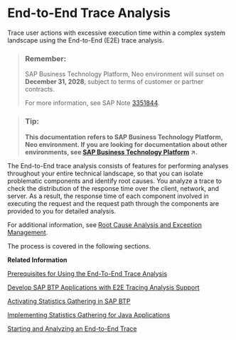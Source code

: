 <!-- loioa1e3101e108a4ca7a2a8c62654534ef8 -->

# End-to-End Trace Analysis

Trace user actions with excessive execution time within a complex system landscape using the End-to-End \(E2E\) trace analysis.

> ### Remember:  
> SAP Business Technology Platform, Neo environment will sunset on **December 31, 2028**, subject to terms of customer or partner contracts.
> 
> For more information, see SAP Note [3351844](https://me.sap.com/notes/3351844).

> ### Tip:  
> **This documentation refers to SAP Business Technology Platform, Neo environment. If you are looking for documentation about other environments, see [SAP Business Technology Platform](https://help.sap.com/viewer/65de2977205c403bbc107264b8eccf4b/Cloud/en-US/6a2c1ab5a31b4ed9a2ce17a5329e1dd8.html "SAP Business Technology Platform (SAP BTP) is an integrated offering comprised of four technology portfolios: database and data management, application development and integration, analytics, and intelligent technologies. The platform offers users the ability to turn data into business value, compose end-to-end business processes, and build and extend SAP applications quickly.") :arrow_upper_right:.**

The End-to-End trace analysis consists of features for performing analyses throughout your entire technical landscape, so that you can isolate problematic components and identify root causes. You analyze a trace to check the distribution of the response time over the client, network, and server. As a result, the response time of each component involved in executing the request and the request path through the components are provided to you for detailed analysis.

For additional information, see [Root Cause Analysis and Exception Management](https://help.sap.com/viewer/82f6dd44db4e4518aad4dfce00116fcf/7.2.06/en-US/82005e9c-8dd0-4cd4-8144-5c18af6c26e2.html).

The process is covered in the following sections.

**Related Information**  


[Prerequisites for Using the End-To-End Trace Analysis](prerequisites-for-using-the-end-to-end-trace-analysis-8eaaffc.md)

[Develop SAP BTP Applications with E2E Tracing Analysis Support](develop-sap-btp-applications-with-e2e-tracing-analysis-support-8566412.md)

[Activating Statistics Gathering in SAP BTP](activating-statistics-gathering-in-sap-btp-3f61c0f.md)

[Implementing Statistics Gathering for Java Applications](implementing-statistics-gathering-for-java-applications-05a0710.md)

[Starting and Analyzing an End-to-End Trace](starting-and-analyzing-an-end-to-end-trace-2ebf43b.md)

